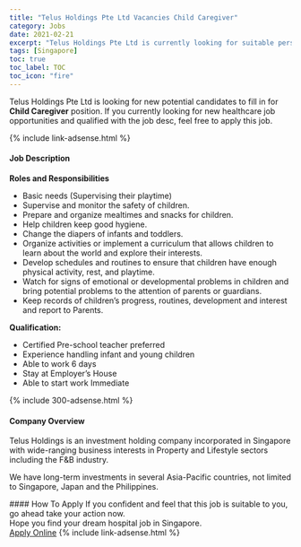 ```yaml
---
title: "Telus Holdings Pte Ltd Vacancies Child Caregiver" 
category: Jobs 
date: 2021-02-21 
excerpt: "Telus Holdings Pte Ltd is currently looking for suitable person to fill in the Child Caregiver which positioned at Singapore" 
tags: [Singapore] 
toc: true 
toc_label: TOC 
toc_icon: "fire" 
--- 
```


<p>Telus Holdings Pte Ltd is looking for new potential candidates to fill in for <b>Child Caregiver</b> position. If you currently looking for new healthcare job opportunities and qualified with the job desc, feel free to apply this job.
</p>{% include link-adsense.html %} 
<div><div><h4>Job Description</h4></div><div><div><span><div><p><strong>Roles and Responsibilities</strong></p><ul><li>Basic needs (Supervising their playtime)</li><li>Supervise and monitor the safety of children.</li><li>Prepare and organize mealtimes and snacks for children.</li><li>Help children keep good hygiene.</li><li>Change the diapers of infants and toddlers.</li><li>Organize activities or implement a curriculum that allows children to learn about the world and explore their interests.</li><li>Develop schedules and routines to ensure that children have enough physical activity, rest, and playtime.</li><li>Watch for signs of emotional or developmental problems in children and bring potential problems to the attention of parents or guardians.</li><li>Keep records of children&#8217;s progress, routines, development and interest and report to Parents.</li></ul><p><strong>Qualification:</strong></p><ul><li>Certified Pre-school teacher preferred</li><li>Experience handling infant and young children</li><li>Able to work 6 days</li><li>Stay at Employer&#8217;s House</li><li>Able to start work Immediate</li></ul></div></span></div></div></div> 
{% include 300-adsense.html %} 
<div><div><h4>Company Overview</h4></div><div><div><span><div><p>Telus Holdings is an investment holding company incorporated in Singapore with wide-ranging business interests in Property and Lifestyle sectors including the F&amp;B industry.</p><p>We have long-term investments in several Asia-Pacific countries, not limited to Singapore, Japan and the Philippines.</p></div></span></div></div></div> 
#### How To Apply 
If you confident and feel that this job is suitable to you, go ahead take your action now. <br/> 
Hope you find your dream hospital job in Singapore. <br/> 
<a href="https://www.jobstreet.com.my/en/job/child-caregiver-8349422/origin/sg?jobId=jobstreet-sg-job-8349422" class="btn btn--warning" target="_blank" rel="nofollow noopenner">Apply Online</a> 
{% include link-adsense.html %} 